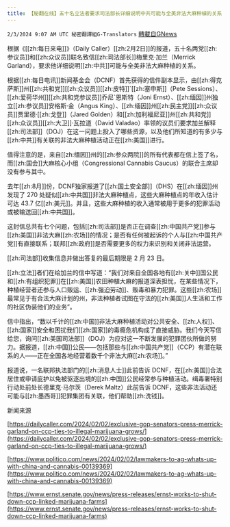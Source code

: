```yaml
---
title: 【秘翻在线】五十名立法者要求司法部长详细说明中共可能与全美非法大麻种植的关系
---
```

`2/3/2024 9:07 AM UTC 秘密翻譯組G-Translators` [轉載自GNews](https://gnews.org/articles/2278665)

根据《[[zh:每日来电]]》（Daily Caller）[[zh:2月2日]]的报道，五十名两党[[zh:参议员]]和[[zh:众议员]]联名致信[[zh:司法部长]]梅里克·加兰（Merrick Garland），要求他详细说明[[zh:中共]]可能与全美非法大麻种植的关系。

根据[[zh:每日电讯]]新闻基金会（DCNF）首先获得的信件副本显示，由[[zh:得克萨斯]]州[[zh:共和党]][[zh:众议员]][[zh:皮特]]\`[[zh:塞申斯]]（Pete Sessions）、[[zh:爱荷华州]][[zh:共和党参议员]]乔尼\`恩斯特（Joni Ernst）、[[zh:缅因]]州独立[[zh:参议员]]安格斯·金（Angus King）、[[zh:缅因]]州[[zh:民主党]][[zh:众议员]]贾里德·[[zh:戈登]]（Jared Golden）和[[zh:加利福尼亚]]州[[zh:共和党]][[zh:众议员]][[zh:大卫]]·瓦拉道（David Valadao）率领的议员们要求加兰解释[[zh:司法部]]（DOJ）在这一问题上投入了哪些资源，以及他们所知道的有多少与[[zh:中共]]有关联的非法大麻种植活动正在[[zh:美国]]进行。

值得注意的是，来自[[zh:缅因]]州的[[zh:参众两院]]的所有代表都在信上签了名，而[[zh:国会]]大麻核心小组（Congressional Cannabis Caucus）的联合主席却没有参与其中。

去年[[zh:8月]]份，DCNF独家报道了[[zh:国土安全部]]（DHS）在[[zh:缅因]]州发现了 270 处疑似[[zh:中共国]]非法大麻种植点，这些大麻种植点的年收入估计可达 43.7 亿[[zh:美元]]。并且，这些大麻种植的收入通常被用于更多的犯罪活动或被输送回[[zh:中共国]]。

这封信总共有七个问题，包括[[zh:司法部]]是否正在调查[[zh:中国共产党]]参与[[zh:美国]]非法大麻[[zh:农场]]的情况；是否有任何被起诉的个人与[[zh:中国共产党]]有直接联系；联邦[[zh:政府]]是否需要更多的权力来识别和关闭非法运营。

[[zh:司法部]]收集信息并做出答复的最后期限是 2 月 23 日。

[[zh:立法]]者们在给加兰的信中写道：“我们对来自全国各地有[[zh:关中]]国公民和[[zh:有组织犯罪]]在[[zh:美国]]农田种植大麻的报道深表担忧，在某些情况下，种植经营者还参与人口贩运、[[zh:强迫劳动]]、贩毒和暴力犯罪。这些[[zh:农场]]最常见于有合法大麻计划的州，非法种植者试图在守法的[[zh:美国]]人生活和工作的社区伪装他们的业务”。

信中指出，“数以千计的[[zh:中国]]非法大麻种植活动对公共安全、[[zh:人权]]、[[zh:国家]]安全和困扰我们[[zh:国家]]的毒瘾危机构成了直接威胁。我们今天写信给您，询问[[zh:美国司法部]]（DOJ）为应对这一不断发展的犯罪团伙所做的努力。据报道，[[zh:中国]]公民——包括那些与[[zh:中国共产党]]（CCP）有潜在联系的人——正在全国各地经营着数千个非法大麻[[zh:农场]]。”

报道说，一名联邦执法部门的[[zh:消息人士]]此前告诉 DCNF，在[[zh:美国]]合法居住或申请庇护以免被驱逐出境的[[zh:中国]]公民经常参与种植活动。缉毒署特别行动处前处长德里克·马尔茨（Derek Maltz）此前告诉 DCNF，这些非法活动还可能与[[zh:墨西哥]]犯罪集团有关联，他们帮助[[zh:洗钱]]。

新闻来源

[https://dailycaller.com/2024/02/02/exclusive-gop-senators-press-merrick-garland-on-ccp-ties-to-illegal-marijuana-grows/](https://dailycaller.com/2024/02/02/exclusive-gop-senators-press-merrick-garland-on-ccp-ties-to-illegal-marijuana-grows/)

[https://www.politico.com/news/2024/02/02/lawmakers-to-ag-whats-up-with-china-and-cannabis-00139369](https://www.politico.com/news/2024/02/02/lawmakers-to-ag-whats-up-with-china-and-cannabis-00139369)

[https://www.ernst.senate.gov/news/press-releases/ernst-works-to-shut-down-ccp-linked-marijuana-farms](https://www.ernst.senate.gov/news/press-releases/ernst-works-to-shut-down-ccp-linked-marijuana-farms)
